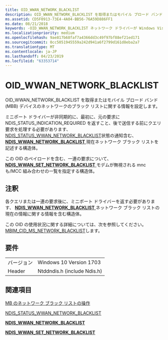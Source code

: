 ```yaml
---
title: OID_WWAN_NETWORK_BLACKLIST
description: OID_WWAN_NETWORK_BLACKLIST を取得またはモバイル ブロード バンド (MBB) デバイスのネットワークのブラック リストに関する情報を設定します。
ms.assetid: CD5F0913-73E4-4A04-BB56-76A59D886FF1
ms.date: 08/21/2018
keywords: -OID_WWAN_NETWORK_BLACKLIST ネットワーク ドライバーが Windows Vista 以降
ms.localizationpriority: medium
ms.openlocfilehash: 9ae817b68faf7a4366dd3c49f97bf88ef21ed171
ms.sourcegitcommit: 0cc5051945559a242d941a6f2799d161d8eba2a7
ms.translationtype: MT
ms.contentlocale: ja-JP
ms.lasthandoff: 04/23/2019
ms.locfileid: "63353714"
---
```

# <a name="oidwwannetworkblacklist"></a>OID_WWAN_NETWORK_BLACKLIST

OID_WWAN_NETWORK_BLACKLIST を取得またはモバイル ブロード バンド (MBB) デバイスのネットワークのブラック リストに関する情報を設定します。

ミニポート ドライバーが非同期的に、最初に、元の要求に NDIS_STATUS_INDICATION_REQUIRED を返すこと、後で送信する前にクエリ要求を処理する必要があります、 [NDIS_STATUS_WWAN_NETWORK_BLACKLIST](ndis-status-wwan-network-blacklist.md)状態の通知含む、 [ **NDIS_WWAN_NETWORK_BLACKLIST** ](https://docs.microsoft.com/windows-hardware/drivers/ddi/content/ndiswwan/ns-ndiswwan-_ndis_wwan_network_blacklist)現在ネットワーク ブラック リストを記述する構造体。

この OID のペイロードを含む、一連の要求について、 [ **NDIS_WWAN_SET_NETWORK_BLACKLIST** ](https://docs.microsoft.com/windows-hardware/drivers/ddi/content/ndiswwan/ns-ndiswwan-_ndis_wwan_set_network_blacklist)モデムが無視される mnc も/MCC 組み合わせの一覧を指定する構造体。

## <a name="remarks"></a>注釈

各クエリまたは一連の要求後に、ミニポート ドライバーを返す必要があります、 [ **NDIS_WWAN_NETWORK_BLACKLIST** ](https://docs.microsoft.com/windows-hardware/drivers/ddi/content/ndiswwan/ns-ndiswwan-_ndis_wwan_network_blacklist)ネットワーク ブラック リストの現在の情報に関する情報を含む構造体。

この OID の使用状況に関する詳細については、次を参照してください。 [MBIM_CID_MS_NETWORK_BLACKLIST](https://docs.microsoft.com/windows-hardware/drivers/network/mb-network-blacklist-operations#mbimcidmsnetworkblacklist)します。

## <a name="requirements"></a>要件

|   |   |
| --- | --- |
| バージョン | Windows 10 Version 1703 |
| Header | Ntddndis.h (include Ndis.h) |

## <a name="see-also"></a>関連項目

[MB のネットワーク ブラック リストの操作](https://docs.microsoft.com/windows-hardware/drivers/network/mb-network-blacklist-operations)

[NDIS_STATUS_WWAN_NETWORK_BLACKLIST](ndis-status-wwan-network-blacklist.md)

[**NDIS_WWAN_NETWORK_BLACKLIST**](https://docs.microsoft.com/windows-hardware/drivers/ddi/content/ndiswwan/ns-ndiswwan-_ndis_wwan_network_blacklist)

[**NDIS_WWAN_SET_NETWORK_BLACKLIST**](https://docs.microsoft.com/windows-hardware/drivers/ddi/content/ndiswwan/ns-ndiswwan-_ndis_wwan_set_network_blacklist)
